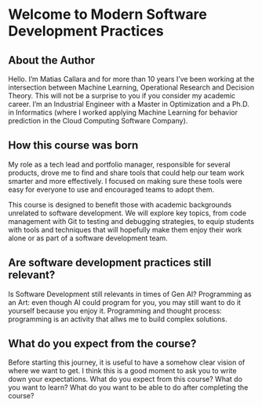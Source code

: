 # Welcome to Modern Software Development Practices

## About the Author

Hello. I’m Matias Callara and for more than 10 years I’ve been working at the intersection between Machine Learning, Operational Research and Decision Theory. This will not be a surprise to you if you consider my academic career. I’m an Industrial Engineer with a Master in Optimization and a Ph.D. in Informatics (where I worked applying Machine Learning for behavior prediction in the Cloud Computing Software Company).

## How this course was born
My role as a tech lead and portfolio manager, responsible for several products, drove me to find and share tools that could help our team work smarter and more effectively. I focused on making sure these tools were easy for everyone to use and encouraged teams to adopt them.

This course is designed to benefit those with academic backgrounds unrelated to software development. We will explore key topics, from code management with Git to testing and debugging strategies, to equip students with tools and techniques that will hopefully make them enjoy their work alone or as part of a software development team.

## Are software development practices still relevant?

Is Software Development still relevants in times of Gen AI?
Programming as an Art: even though AI could program for you, you may still want to do it yourself because you enjoy it.
Programming and thought process: programming is an activity that allws me to build complex solutions.

## What do you expect from the course?

Before starting this journey, it is useful to have a somehow clear vision of where we want to get. I think this is a good moment to ask you to write down your expectations. What do you expect from this course? What do you want to learn? What do you want to be able to do after completing the course?

```{tableofcontents}
```
